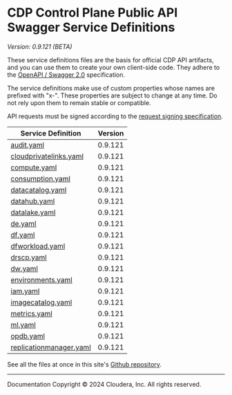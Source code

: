 # CDP Control Plane Public API Swagger Service Definitions

*Version: 0.9.121 (BETA)*

These service definitions files are the basis for official CDP API artifacts,
and you can use them to create your own client-side code. They adhere to the
[OpenAPI / Swagger 2.0](https://swagger.io/specification/v2/) specification.

The service definitions make use of custom properties whose names are prefixed
with "x-". These properties are subject to change at any time. Do not rely upon
them to remain stable or compatible.

API requests must be signed according to the
[request signing specification](request_signing.md).

| Service Definition | Version |
| --- | --- |
| [audit.yaml](./audit.yaml) | 0.9.121 |
| [cloudprivatelinks.yaml](./cloudprivatelinks.yaml) | 0.9.121 |
| [compute.yaml](./compute.yaml) | 0.9.121 |
| [consumption.yaml](./consumption.yaml) | 0.9.121 |
| [datacatalog.yaml](./datacatalog.yaml) | 0.9.121 |
| [datahub.yaml](./datahub.yaml) | 0.9.121 |
| [datalake.yaml](./datalake.yaml) | 0.9.121 |
| [de.yaml](./de.yaml) | 0.9.121 |
| [df.yaml](./df.yaml) | 0.9.121 |
| [dfworkload.yaml](./dfworkload.yaml) | 0.9.121 |
| [drscp.yaml](./drscp.yaml) | 0.9.121 |
| [dw.yaml](./dw.yaml) | 0.9.121 |
| [environments.yaml](./environments.yaml) | 0.9.121 |
| [iam.yaml](./iam.yaml) | 0.9.121 |
| [imagecatalog.yaml](./imagecatalog.yaml) | 0.9.121 |
| [metrics.yaml](./metrics.yaml) | 0.9.121 |
| [ml.yaml](./ml.yaml) | 0.9.121 |
| [opdb.yaml](./opdb.yaml) | 0.9.121 |
| [replicationmanager.yaml](./replicationmanager.yaml) | 0.9.121 |

See all the files at once in this site's
[Github repository](https://github.com/cloudera/cdp-dev-docs/tree/master/api-docs/swagger).

----

Documentation Copyright © 2024 Cloudera, Inc. All rights reserved.


